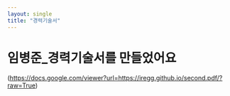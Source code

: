 ```yaml
---
layout: single
title: "경력기술서"
---
```


# 임병준_경력기술서를 만들었어요

(https://docs.google.com/viewer?url=https://iregg.github.io/second.pdf/?raw=True)
